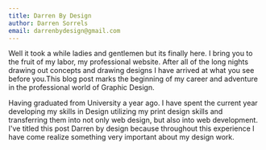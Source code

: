 ```yaml
---
title: Darren By Design
author: Darren Sorrels
email: darrenbydesign@gmail.com
---
```


Well it took a while ladies and gentlemen but its finally here. I bring you to the fruit of my labor, my professional website. After all of the long nights drawing out concepts and drawing designs I have arrived at what you see before you.This blog post marks the beginning of my career and adventure in the professional world of Graphic Design. 

Having graduated from University a year ago. I have spent the current year developing my skills in Design utilizing my print design skills and transferring them into not only web design, but also into web development. I've titled this post Darren by design because throughout this experience I have come realize something very important about my design work.